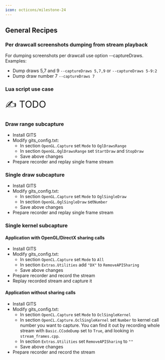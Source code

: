 ```yaml
---
icon: octicons/milestone-24
---
```

## General Recipes

### Per drawcall screenshots dumping from stream playback

For dumping screenshots per drawcall use option --captureDraws.
Examples:

- Dump draws 5,7 and 9 `--captureDraws 5,7,9` or `--captureDraws 5-9:2`
- Dump draw number 7 `--captureDraws 7`

### Lua script use case

<span style="font-size:30px;">:writing_hand: TODO</span>

### Draw range subcapture

- Install GITS
- Modify gits_config.txt:  
  - In section `OpenGL.Capture` set `Mode` to `OglDrawsRange`
  - In section `OpenGL.OglDrawsRange` set `StartDraw` and `StopDraw`
  - Save above changes
- Prepare recorder and replay single frame stream

### Single draw subcapture

- Install GITS
- Modify gits_config.txt:  
  - In section `OpenGL.Capture` set `Mode` to `OglSingleDraw`
  - In section `OpenGL.OglSingleDraw` set`Number`
  - Save above changes
- Prepare recorder and replay single frame stream

### Single kernel subcapture

#### Application with OpenGL/DirectX sharing calls

- Install GITS
- Modify gits_config.txt:
  - In section `OpenCL.Capture` set `Mode` to `All`
  - In section `Extras.Utilities` add `"DX"` to `RemoveAPISharing`
  - Save above changes
- Prepare recorder and record the stream
- Replay recorded stream and capture it

#### Application without sharing calls

- Install GITS
- Modify gits_config.txt:
  - In section `OpenCL.Capture` set `Mode` to `OclSingleKernel`
  - In section `OpenCL.Capture.OclSingleKernel` set `Number` to kernel call number you want to capture. You can find it out by recording whole stream with `Basic.CCodeDump` set to `True`, and looking in `stream_frames.cpp`.
  - In section `Extras.Utilities` set `RemoveAPISharing` to `""`
  - Save above changes
- Prepare recorder and record the stream


